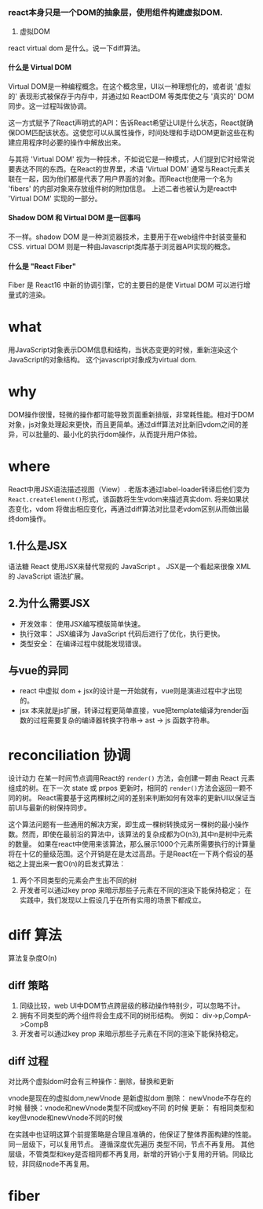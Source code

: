 #
### react本身只是一个DOM的抽象层，使用组件构建虚拟DOM.

1. 虚拟DOM

react virtual dom 是什么。说一下diff算法。
#### 什么是 Virtual DOM
Virtual DOM是一种编程概念。在这个概念里，UI以一种理想化的，或者说 '虚拟的' 表现形式被保存于内存中，并通过如 ReactDOM 等类库使之与 '真实的' DOM同步。这一过程叫做协调。

这一方式赋予了React声明式的API：告诉React希望让UI是什么状态，React就确保DOM匹配该状态。这使您可以从属性操作，时间处理和手动DOM更新这些在构建应用程序时必要的操作中解放出来。

与其将 'Virtual DOM' 视为一种技术，不如说它是一种模式，人们提到它时经常说要表达不同的东西。在React的世界里，术语 'Virtual DOM' 通常与React元素关联在一起，因为他们都是代表了用户界面的对象。而React也使用一个名为 'fibers' 的内部对象来存放组件树的附加信息。
上述二者也被认为是react中 'Virtual DOM' 实现的一部分。

#### Shadow DOM 和 Virtual DOM 是一回事吗
不一样。shadow DOM 是一种浏览器技术，主要用于在web组件中封装变量和CSS.
virtual DOM 则是一种由Javascript类库基于浏览器API实现的概念。

#### 什么是 "React Fiber"
Fiber 是 React16 中新的协调引擎，它的主要目的是使 Virtual DOM 可以进行增量式的渲染。
# what
用JavaScript对象表示DOM信息和结构，当状态变更的时候，重新渲染这个JavaScript的对象结构。
这个javascript对象成为virtual dom.
# why
DOM操作很慢，轻微的操作都可能导致页面重新排版，非常耗性能。相对于DOM对象，js对象处理起来更快，而且更简单。通过diff算法对比新旧vdom之间的差异，可以批量的、最小化的执行dom操作，从而提升用户体验。


# where
React中用JSX语法描述视图（View）.
老版本通过label-loader转译后他们变为`React.createElement()`形式，该函数将生生vdom来描述真实dom.
将来如果状态变化，vdom 将做出相应变化，再通过diff算法对比显老vdom区别从而做出最终dom操作。

## 1.什么是JSX
语法糖
React 使用JSX来替代常规的 JavaScript 。
JSX是一个看起来很像 XML 的 JavaScript 语法扩展。

## 2.为什么需要JSX
  - 开发效率： 使用JSX编写模版简单快速。
  - 执行效率： JSX编译为 JavaScript 代码后进行了优化，执行更快。
  - 类型安全： 在编译过程中就能发现错误。
  
## 与vue的异同
 - react 中虚拟 dom + jsx的设计是一开始就有，vue则是演进过程中才出现的。
 - jsx 本来就是js扩展，转译过程更简单直接，vue把template编译为render函数的过程需要复杂的编译器转换字符串-> ast -> js 函数字符串。


# reconciliation 协调

 设计动力
 在某一时间节点调用React的 `render()` 方法，会创建一颗由 React 元素组成的树。在下一次 state 或 prpos 更新时，相同的 `render()`方法会返回一颗不同的树。
 React需要基于这两棵树之间的差别来判断如何有效率的更新UI以保证当前UI与最新的树保持同步。

 这个算法问题有一些通用的解决方案，即生成一棵树转换成另一棵树的最小操作数。然而，即使在最前沿的算法中，该算法的复杂成都为O(n3),其中n是树中元素的数量。
如果在react中使用来该算法，那么展示1000个元素所需要执行的计算量将在十亿的量级范围。这个开销是在是太过高昂。于是React在一下两个假设的基础之上提出来一套O(n)的启发式算法：
1. 两个不同类型的元素会产生出不同的树
2. 开发者可以通过key prop 来暗示那些子元素在不同的渲染下能保持稳定；
   在实践中，我们发现以上假设几乎在所有实用的场景下都成立。

# diff 算法
算法复杂度O(n)

## diff 策略
1. 同级比较，web UI中DOM节点跨层级的移动操作特别少，可以忽略不计。
2. 拥有不同类型的两个组件将会生成不同的树形结构。 例如： div->p,CompA->CompB
3. 开发者可以通过key prop 来暗示那些子元素在不同的渲染下能保持稳定。

## diff 过程
对比两个虚拟dom时会有三种操作：删除，替换和更新

vnode是现在的虚拟dom,newVnode 是新虚拟dom
删除： newVnode不存在的时候
替换：vnode和newVnode类型不同或key不同 的时候
更新： 有相同类型和key但vnode和newVnode不同的时候

在实践中也证明这算个前提策略是合理且准确的，他保证了整体界面构建的性能。
同一层级下，可以复用节点。
遵循深度优先遍历
类型不同，节点不再复用。
其他层级，不管类型和key是否相同都不再复用，新增的开销小于复用的开销。同级比较，非同级node不再复用。

# fiber


 


